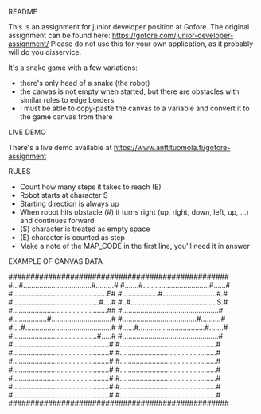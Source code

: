 README

This is an assignment for junior developer position at Gofore. The original assignment can be found here: https://gofore.com/junior-developer-assignment/
Please do not use this for your own application, as it probably will do you disservice.

It's a snake game with a few variations:
- there's only head of a snake (the robot)
- the canvas is not empty when started, but there are obstacles with similar rules to edge borders
- I must be able to copy-paste the canvas to a variable and convert it to the game canvas from there

LIVE DEMO

There's a live demo available at https://www.anttituomola.fi/gofore-assignment

RULES
- Count how many steps it takes to reach (E)
- Robot starts at character S
- Starting direction is always up
- When robot hits obstacle (#) it turns right (up, right, down, left, up, ...) and continues forward
- (S) character is treated as empty space
- (E) character is counted as step
- Make a note of the MAP_CODE in the first line, you'll need it in answer

EXAMPLE OF CANVAS DATA

##################################################
#...#..................................#.........#
#.......#.................................#......#
#...............................................E#
#..................#...........................#.#
#...........................................#....#
#..#...........................................S.#
#...............................................##
#................................................#
#.................#..............................#
#.....................................#..........#
#....#...........................................#
#......#.................................#.......#
#..........................................#.....#
#................................................#
#................................................#
#................................................#
#................................................#
#................................................#
#................................................#
#................................................#
#................................................#
#................................................#
#................................................#
#................................................#
#................................................#
#................................................#
#................................................#
#................................................#
##################################################
